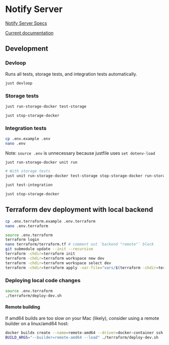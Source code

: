 # Notify Server


[Notify Server Specs](https://docs.walletconnect.com/2.0/specs/servers/notify/notify-server-api)

[Current documentation](https://docs.walletconnect.com/2.0/specs/servers/notify/notify-server-api)



## Development

### Devloop

Runs all tests, storage tests, and integration tests automatically.

```bash
just devloop
```

### Storage tests

```bash
just run-storage-docker test-storage
```

```bash
just stop-storage-docker
```

### Integration tests

```bash
cp .env.example .env
nano .env
```

Note: `source .env` is unnecessary because justfile uses `set dotenv-load`

```bash
just run-storage-docker unit run

# With storage tests
just unit run-storage-docker test-storage stop-storage-docker run-storage-docker run
```

```bash
just test-integration
```

```bash
just stop-storage-docker
```

## Terraform dev deployment with local backend

```bash
cp .env.terraform.example .env.terraform
nano .env.terraform
```

```bash
source .env.terraform
terraform login
nano terraform/terraform.tf # comment out `backend "remote"` block
git submodule update --init --recursive
terraform -chdir=terraform init
terraform -chdir=terraform workspace new dev
terraform -chdir=terraform workspace select dev
terraform -chdir=terraform apply -var-file="vars/$(terraform -chdir=terraform workspace show).tfvars"
```

### Deploying local code changes

```bash
source .env.terraform
./terraform/deploy-dev.sh
```

#### Remote building

If amd64 builds are too slow on your Mac (likely), consider using a remote builder on a linux/amd64 host:

```bash
docker buildx create --name=remote-amd64 --driver=docker-container ssh://<my-amd64-host>
BUILD_ARGS="--builder=remote-amd64 --load" ./terraform/deploy-dev.sh
```
